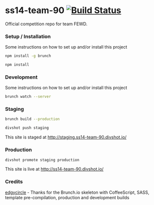 ss14-team-90 [![Build Status](https://magnum.travis-ci.com/staticshowdown/ss14-team-90.png?token=WTVN9NeAcZuNpMR6AFvA&branch=master)](https://magnum.travis-ci.com/staticshowdown/ss14-team-90)
============

Official competition repo for team FEWD.


### Setup / Installation
Some instructions on how to set up and/or install this project
```bash
npm install -g brunch
```

```bash
npm install
```

### Development
Some instructions on how to set up and/or install this project
```bash
brunch watch --server
```

### Staging

```bash
brunch build --production
```

```bash
divshot push staging
```
This site is staged at http://staging.ss14-team-90.divshot.io/


### Production

```bash
divshot promote staging production
```
This site is live at http://ss14-team-90.divshot.io/


### Credits

[edgycircle](https://github.com/edgycircle/cinder-plate) - Thanks for the Brunch.io skeleton with CoffeeScript, SASS, template pre-compilation, production and development builds


